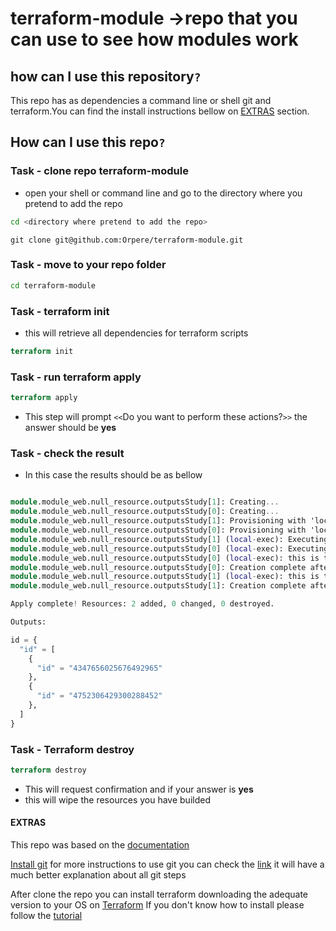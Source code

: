 
# terraform-module ->repo that you can use to see how modules work

## how can I use this repository`?`

This repo has as dependencies a command line or shell git and terraform.You can find the install instructions bellow on [EXTRAS](#extras) section.

## How can I use this repo`?`

### Task - clone repo terraform-module

- open your shell or command line and go to the directory where you pretend to add the repo

```bash
cd <directory where pretend to add the repo>
```

```git
git clone git@github.com:Orpere/terraform-module.git
```

### Task - move to your repo folder

```bash
cd terraform-module
```

### Task - terraform init

- this will retrieve all dependencies for terraform scripts

```terraform
terraform init
```

### Task - run terraform apply

```terraform
terraform apply
```

- This step will prompt `<<`Do you want to perform these actions?`>>`
  the answer should be **yes**

 

### Task - check the result

- In this case the results should be as bellow

```terraform 

module.module_web.null_resource.outputsStudy[1]: Creating...
module.module_web.null_resource.outputsStudy[0]: Creating...
module.module_web.null_resource.outputsStudy[1]: Provisioning with 'local-exec'...
module.module_web.null_resource.outputsStudy[0]: Provisioning with 'local-exec'...
module.module_web.null_resource.outputsStudy[1] (local-exec): Executing: ["/bin/sh" "-c" "echo this is the  1 outputsStudy"]
module.module_web.null_resource.outputsStudy[0] (local-exec): Executing: ["/bin/sh" "-c" "echo this is the  0 outputsStudy"]
module.module_web.null_resource.outputsStudy[0] (local-exec): this is the 0 outputsStudy
module.module_web.null_resource.outputsStudy[0]: Creation complete after 0s [id=4347656025676492965]
module.module_web.null_resource.outputsStudy[1] (local-exec): this is the 1 outputsStudy
module.module_web.null_resource.outputsStudy[1]: Creation complete after 0s [id=4752306429300288452]

Apply complete! Resources: 2 added, 0 changed, 0 destroyed.

Outputs:

id = {
  "id" = [
    {
      "id" = "4347656025676492965"
    },
    {
      "id" = "4752306429300288452"
    },
  ]
}
```

### Task - Terraform destroy

```terraform
terraform destroy
```

- This will request confirmation and if your answer is **yes**
- this will wipe the resources you have builded
  
#### EXTRAS

This repo was based on the [documentation](https://www.terraform.io/docs/configuration/modules.html)

[Install git](https://gist.github.com/derhuerst/1b15ff4652a867391f03#file-intro-md)
for more instructions to use git you can check the [link](https://rogerdudler.github.io/git-guide/) it will have a much better explanation about all git steps

After clone the repo you can install terraform downloading the adequate version to your OS on [Terraform](https://www.terraform.io/downloads.html)
If you don't know how to install please follow the [tutorial](https://learn.hashicorp.com/terraform/getting-started/install.html)
